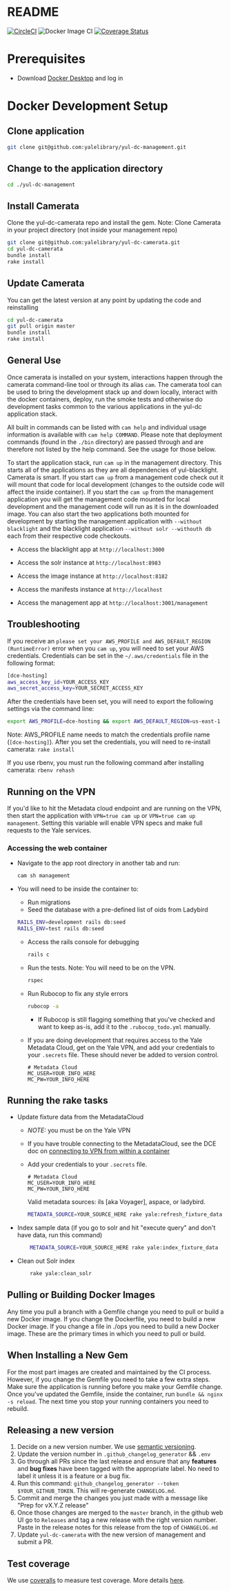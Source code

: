 # README

[![CircleCI](https://circleci.com/gh/yalelibrary/yul-dc-management/tree/master.svg?style=svg)](https://circleci.com/gh/yalelibrary/yul-dc-management/tree/master) ![Docker Image CI](https://github.com/yalelibrary/yul-dc-management/workflows/Docker%20Image%20CI/badge.svg) [![Coverage Status](https://coveralls.io/repos/github/yalelibrary/yul-dc-management/badge.svg?branch=master)](https://coveralls.io/github/yalelibrary/yul-dc-management?branch=master)

# Prerequisites

- Download [Docker Desktop](https://www.docker.com/products/docker-desktop) and log in

# Docker Development Setup

## Clone application

```bash
git clone git@github.com:yalelibrary/yul-dc-management.git
```

## Change to the application directory

```bash
cd ./yul-dc-management
```

## Install Camerata

Clone the yul-dc-camerata repo and install the gem.
Note: Clone Camerata in your project directory (not inside your management repo)

```bash
git clone git@github.com:yalelibrary/yul-dc-camerata.git
cd yul-dc-camerata
bundle install
rake install
```

## Update Camerata

You can get the latest version at any point by updating the code and reinstalling

```bash
cd yul-dc-camerata
git pull origin master
bundle install
rake install
```

## General Use

Once camerata is installed on your system, interactions happen through the
camerata command-line tool or through its alias `cam`.  The camerata tool can be
used to bring the development stack up and down locally, interact with the
docker containers, deploy, run the smoke tests and otherwise do development
tasks common to the various applications in the yul-dc application stack.

All built in commands can be listed with `cam help` and individual usage 
information is available with `cam help COMMAND`.  Please note that deployment 
commands (found in the `./bin` directory) are passed through and are therefore not 
listed by the help command.  See the usage for those below. 

To start the application stack, run `cam up` in the management directory. This starts all of the applications as they are 
all dependencies of yul-blacklight. Camerata is smart. If you start `cam up` from 
a management code check out it will mount that code for local development 
(changes to the outside code will affect the inside container). If you start the 
`cam up` from the management application you will get the management code mounted
for local development and the management code will run as it is in the downloaded 
image. You can also start the two applications both mounted for development by 
starting the management application with `--without blacklight` and the 
blacklight application `--without solr --withouth db` each from their respective 
code checkouts.


- Access the blacklight app at `http://localhost:3000`

- Access the solr instance at `http://localhost:8983`

- Access the image instance at `http://localhost:8182`

- Access the manifests instance at `http://localhost`

- Access the management app at `http://localhost:3001/management`

## Troubleshooting

If you receive an `please set your AWS_PROFILE and AWS_DEFAULT_REGION (RuntimeError)`
error when you `cam up`, you will need to set your AWS credentials. Credentials
can be set in the `~/.aws/credentials` file in the following format:

```bash
[dce-hosting]
aws_access_key_id=YOUR_ACCESS_KEY
aws_secret_access_key=YOUR_SECRET_ACCESS_KEY
```
After the credentials have been set, you will need to export the following settings via the command line:
```bash
export AWS_PROFILE=dce-hosting && export AWS_DEFAULT_REGION=us-east-1
```
Note: AWS_PROFILE name needs to match the credentials profile name (`[dce-hosting]`). After you set the credentials, you will need to re-install camerata: `rake install`

If you use rbenv, you must run the following command after installing camerata:
`rbenv rehash`


## Running on the VPN

If you'd like to hit the Metadata cloud endpoint and are running on the VPN,
then start the application with `VPN=true cam up` or `VPN=true cam up
management`. Setting this variable will enable VPN specs and make full requests
to the Yale services.

### Accessing the web container

- Navigate to the app root directory in another tab and run:

  ```bash
  cam sh management
  ```

- You will need to be inside the container to:

  - Run migrations
  - Seed the database with a pre-defined list of oids from Ladybird

  ```bash
  RAILS_ENV=development rails db:seed
  RAILS_ENV=test rails db:seed
  ```

  - Access the rails console for debugging

    ```bash
    rails c
    ```

  - Run the tests. Note: You will need to be on the VPN.

    ```bash
    rspec
    ```

  - Run Rubocop to fix any style errors

    ```bash
    rubocop -a
    ```

    - If Rubocop is still flagging something that you've checked and want to keep as-is, add it to the `.rubocop_todo.yml` manually.

  - If you are doing development that requires access to the Yale Metadata Cloud, get on the Yale VPN, and add your credentials to your `.secrets` file. These should never be added to version control.

    ```
    # Metadata Cloud
    MC_USER=YOUR_INFO_HERE
    MC_PW=YOUR_INFO_HERE
    ```

## Running the rake tasks

- Update fixture data from the MetadataCloud

  - _NOTE:_ you must be on the Yale VPN
  - If you have trouble connecting to the MetadataCloud, see the DCE doc on [connecting to VPN from within a container](https://curationexperts.github.io/playbook/tools/docker/containers.html)
  - Add your credentials to your `.secrets` file.

    ```
    # Metadata Cloud
    MC_USER=YOUR_INFO_HERE
    MC_PW=YOUR_INFO_HERE
    ```

    Valid metadata sources: ils [aka Voyager], aspace, or ladybird.

    ```bash
    METADATA_SOURCE=YOUR_SOURCE_HERE rake yale:refresh_fixture_data
    ```

- Index sample data (if you go to solr and hit "execute query" and don't have data, run this command)

  ```bash
      METADATA_SOURCE=YOUR_SOURCE_HERE rake yale:index_fixture_data
  ```

- Clean out Solr index

  ```bash
      rake yale:clean_solr
  ```

## Pulling or Building Docker Images

Any time you pull a branch with a Gemfile change you need to pull or build a new
Docker image. If you change the Dockerfile, you need to build a new Docker image.
If you change a file in ./ops you need to build a new Docker image. These are
the primary times in which you need to pull or build.

## When Installing a New Gem

For the most part images are created and maintained by the CI process. However,
if you change the Gemfile you need to take a few extra steps. Make sure the
application is running before you make your Gemfile change. Once you've updated
the Gemfile, inside the container, run `bundle && nginx -s reload`. The next time
you stop your running containers you need to rebuild.

## Releasing a new version

1. Decide on a new version number. We use [semantic versioning](https://semver.org/).
2. Update the version number in `.github_changelog_generator` && `.env`
3. Go through all PRs since the last release and ensure that any **features** and **bug fixes** have been tagged with the appropriate label. No need to label it unless it is a feature or a bug fix.
4. Run this command: `github_changelog_generator --token $YOUR_GITHUB_TOKEN`. This will re-generate `CHANGELOG.md`.
5. Commit and merge the changes you just made with a message like "Prep for vX.Y.Z release"
6. Once those changes are merged to the `master` branch, in the github web UI go to `Releases` and tag a new release with the right version number. Paste in the release notes for this release from the top of `CHANGELOG.md`
7. Update `yul-dc-camerata` with the new version of management and submit a PR.

## Test coverage

We use [coveralls](https://coveralls.io/github/yalelibrary/yul-dc-management) to measure test coverage. More details [here](https://github.com/yalelibrary/yul-dc-management/wiki/code-coverage).
